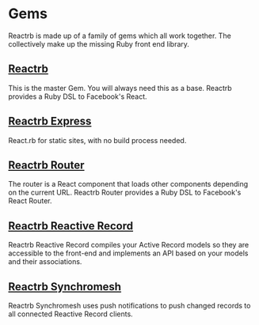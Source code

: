 # Gems

Reactrb is made up of a family of gems which all work together. The collectively make up the missing Ruby front end library.

## [Reactrb](/gems/reactrb)

This is the master Gem. You will always need this as a base. Reactrb provides a Ruby DSL to Facebook's React.

## [Reactrb Express](/gems/reactrb-express)

React.rb for static sites, with no build process needed.

## [Reactrb Router](/gems/reactrb-router)

The router is a React component that loads other components depending on the current URL. Reactrb Router provides a Ruby DSL to Facebook's React Router.

## [Reactrb Reactive Record](/gems/reactrb-reactive-record)

Reactrb Reactive Record compiles your Active Record models so they are accessible to the front-end and implements an API based on your models and their associations.

## [Reactrb Synchromesh](/gems/reactrb-synchromesh)

Reactrb Synchromesh uses push notifications to push changed records to all connected Reactive Record clients.
